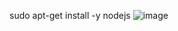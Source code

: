  sudo apt-get install -y nodejs
![image](https://user-images.githubusercontent.com/54369849/174631565-858a4b9f-474c-4bea-9818-58401f3a2553.png)
